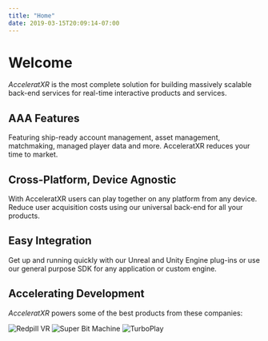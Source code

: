 ```yaml
---
title: "Home"
date: 2019-03-15T20:09:14-07:00
---
```


# Welcome

_AcceleratXR_ is the most complete solution for building massively scalable back-end services for real-time interactive products and services.

## AAA Features

Featuring ship-ready account management, asset management, matchmaking, managed player data and more. AcceleratXR reduces your time to market.

## Cross-Platform, Device Agnostic

With AcceleratXR users can play together on any platform from any device. Reduce user acquisition costs using our universal back-end for all your products.

## Easy Integration

Get up and running quickly with our Unreal and Unity Engine plug-ins or use our general purpose SDK for any application or custom engine.

## Accelerating Development

_AcceleratXR_ powers some of the best products from these companies:

![Redpill VR](/images/redpill-logo.png)
![Super Bit Machine](/images/Super_Bit_Machine_Logo_Full.png?height=125)
![TurboPlay](/images/TurboPlay4_transparent.png?height=125)

